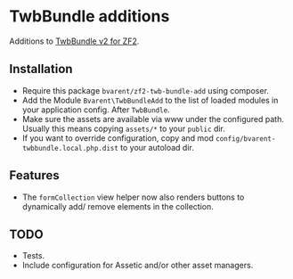 TwbBundle additions
===================

Additions to [TwbBundle v2 for ZF2](https://github.com/neilime/zf2-twb-bundle).

Installation
------------
* Require this package `bvarent/zf2-twb-bundle-add` using composer.
* Add the Module `Bvarent\TwbBundleAdd` to the list of loaded modules in your 
  application config. After `TwbBundle`.
* Make sure the assets are available via www under the configured path. Usually
  this means copying `assets/*` to your `public` dir.
* If you want to override configuration, copy and mod
  `config/bvarent-twbbundle.local.php.dist` to your autoload dir.

Features
--------
* The `formCollection` view helper now also renders buttons to dynamically add/
  remove elements in the collection.

TODO
----
* Tests.
* Include configuration for Assetic and/or other asset managers.